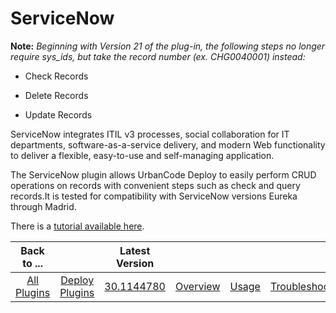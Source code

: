 
ServiceNow
==========

**Note:** *Beginning with Version 21 of the plug-in, the following steps no longer require sys\_ids, but take the record number (ex. CHG0040001) instead:*


- Check Records

- Delete Records

- Update Records


ServiceNow integrates ITIL v3 processes, social collaboration for IT departments, software-as-a-service delivery, and modern Web functionality to deliver a flexible, easy-to-use and self-managing application.

The ServiceNow plugin allows UrbanCode Deploy to easily perform CRUD operations on records with convenient steps such as check and query records.It is tested for compatibility with ServiceNow versions Eureka through Madrid.

There is a [tutorial available here](https://developer.ibm.com/urbancode/2017/08/31/orchestrating-deployments-servicenow-urbancode-deploy/).


|Back to ...||Latest Version||||||
| :---: | :---: | :---: | :---: | :---: | :---: | :---: | :---: |
|[All Plugins](../../index.md)|[Deploy Plugins](../README.md)|[30.1144780](https://raw.githubusercontent.com/UrbanCode/IBM-UCD-PLUGINS/main/files/ServiceNow/ucd-ServiceNow-30.1144780.zip)|[Overview](overview.md)|[Usage](usage.md)|[Troubleshooting](troubleshooting.md)|[Steps](steps.md)|[Downloads](downloads.md)|
